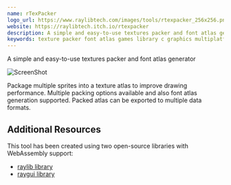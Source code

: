 ```yaml
---
name: rTexPacker
logo_url: https://www.raylibtech.com/images/tools/rtexpacker_256x256.png
website: https://raylibtech.itch.io/rtexpacker
description: A simple and easy-to-use textures packer and font atlas generator
keywords: texture packer font atlas games library c graphics multiplatform emscripten enjoy
---
```


A simple and easy-to-use textures packer and font atlas generator

![ScreenShot](https://www.raylibtech.com/images/tools/rtexpacker_shot01.png)

Package multiple sprites into a texture atlas to improve drawing performance. Multiple packing options available and also font atlas generation supported. Packed atlas can be exported to multiple data formats.

## Additional Resources

This tool has been created using two open-source libraries with WebAssembly support:

- [raylib library](https://www.raylib.com)
- [raygui library](https://github.com/raysan5/raygui)
